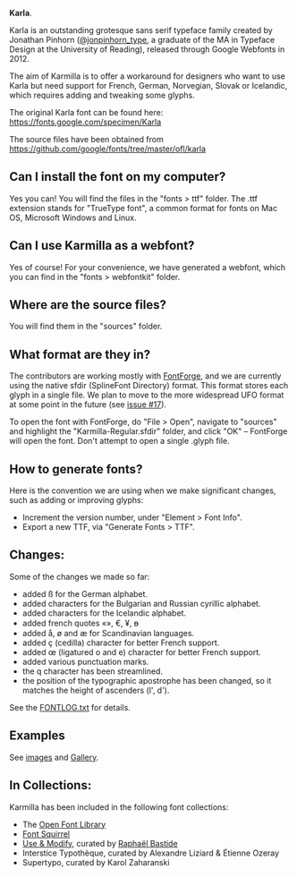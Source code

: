 **Karla**. 

Karla is an outstanding grotesque sans serif typeface family created by Jonathan Pinhorn ([@jonpinhorn_type](http://twitter.com/jonpinhorn_type), a graduate of the MA in Typeface Design at the University of Reading), released through Google Webfonts in 2012.

The aim of Karmilla is to offer a workaround for designers who want to use Karla but need support for French, German, Norvegian, Slovak or Icelandic, which requires adding and tweaking some glyphs.

The original Karla font can be found here: https://fonts.google.com/specimen/Karla

The source files have been obtained from https://github.com/google/fonts/tree/master/ofl/karla

## Can I install the font on my computer?

Yes you can! You will find the files in the "fonts > ttf" folder. The .ttf extension stands for "TrueType font", a common format for fonts on Mac OS, Microsoft Windows and Linux.

## Can I use Karmilla as a webfont?

Yes of course! For your convenience, we have generated a webfont, which you can find in the "fonts > webfontkit" folder.

## Where are the source files?

You will find them in the "sources" folder.

## What format are they in?

The contributors are working mostly with [FontForge](https://fontforge.github.io/), and we are currently using the native sfdir (SplineFont Directory) format. This format stores each glyph in a single file. We plan to move to the more widespread UFO format at some point in the future (see [issue #17](https://github.com/ms-studio/karmilla/issues/17)).

To open the font with FontForge, do "File > Open", navigate to "sources" and highlight the "Karmilla-Regular.sfdir" folder, and click "OK" – FontForge will open the font. Don't attempt to open a single .glyph file.

## How to generate fonts?

Here is the convention we are using when we make significant changes, such as adding or improving glyphs:

- Increment the version number, under "Element > Font Info".
- Export a new TTF, via "Generate Fonts > TTF".

## Changes:

Some of the changes we made so far:

* added ß for the German alphabet.
* added characters for the Bulgarian and Russian cyrillic alphabet.
* added characters for the Icelandic alphabet.
* added french quotes «», €, ¥, ᴃ
* added å, ø and æ for Scandinavian languages.
* added ç (cedilla) character for better French support.
* added œ (ligatured o and e) character for better French support.
* added various punctuation marks.
* the q character has been streamlined.
* the position of the typographic apostrophe has been changed, so it matches the height of ascenders (l', d').

See the [FONTLOG.txt](https://github.com/ms-studio/karmilla/blob/master/FONTLOG.txt) for details.

## Examples

See [images](/documentation/) and [Gallery](/documentation/Gallery.md).


## In Collections:

Karmilla has been included in the following font collections:

- The [Open Font Library](https://fontlibrary.org/en/font/karmilla)
- [Font Squirrel](https://www.fontsquirrel.com/fonts/karmilla)
- [Use & Modify](http://usemodify.com/fonts/karmilla/), curated by [Raphaël Bastide](https://github.com/raphaelbastide)
- Interstice Typothèque, curated by Alexandre Liziard & Étienne Ozeray
- Supertypo, curated by Karol Zaharanski
